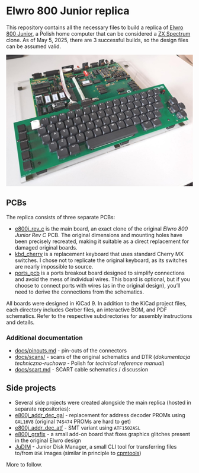 # Elwro 800 Junior replica

This repository contains all the necessary files to build a replica of [Elwro 800 Junior](https://pl.wikipedia.org/wiki/Elwro_800_Junior), a Polish home computer that can be considered a  [ZX Spectrum](https://en.wikipedia.org/wiki/ZX_Spectrum) clone. As of May 5, 2025, there are 3 successful builds, so the design files can be assumed valid.

![](img/junior1.jpg)



## PCBs

The replica consists of three separate PCBs:

* [e800j_rev_c](e800j_rev_c) is the main board, an exact clone of the original *Elwro 800 Junior Rev C* PCB.  The original dimensions and mounting holes have been precisely recreated, making it suitable as a direct replacement for damaged original boards. 
* [kbd_cherry](kbd_cherry) is a replacement keyboard that uses standard Cherry MX switches. I chose not to replicate the original keyboard, as its switches are nearly impossible to source.
* [ports_pcb](ports_pcb) is a ports breakout board designed to simplify connections and avoid the mess of individual wires. This board is optional, but if you choose to connect ports with wires (as in the original design), you’ll need to derive the connections from the schematics.

All boards were designed in KiCad 9. In addition to the KiCad project files, each directory includes Gerber files, an interactive BOM, and PDF schematics. Refer to the respective subdirectories for assembly instructions and details.

### Additional documentation

* [docs/pinouts.md](docs/pinouts.md) - pin-outs of the connectors
* [docs/scans/](docs/scans/) - scans of the original schematics and DTR (*dokumentacja techniczno-ruchowa* - Polish for *technical reference manual*)
* [docs/scart.md](docs/scart.md) - SCART cable schematics / discussion

## Side projects

* Several side projects were created alongside the main replica (hosted in separate repositories):
* [e800j_addr_dec_gal](https://github.com/codepainters/e800j_addr_dec_gal) - replacement for address decoder PROMs using `GAL16V8` (original `74S474` PROMs are hard to get)
* [e800j_addr_dec_atf](https://github.com/codepainters/e800j_addr_dec_atf) - SMT variant using `ATF1502ASL`
* [e800j_grafix](https://github.com/codepainters/e800j_grafix) - a small add-on board that fixes graphics glitches present in the original Elwro design
* [JuDIM](https://github.com/codepainters/judim) - Junior Disk Manager, a small CLI tool for transferring files to/from `DSK` images (similar in principle to [cpmtools](https://www.moria.de/~michael/cpmtools/))

More to follow.

